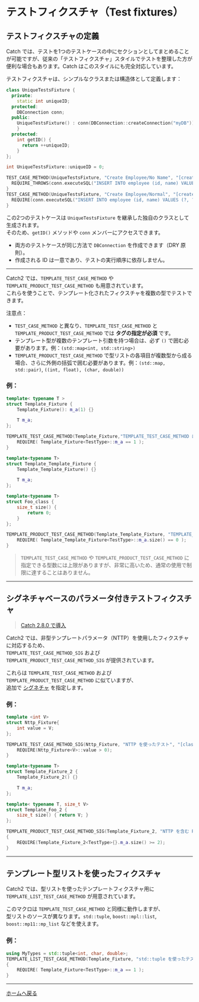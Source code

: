 # テストフィクスチャ（Test fixtures）

## テストフィクスチャの定義

Catch では、テストを1つのテストケースの中にセクションとしてまとめることが可能ですが、従来の「テストフィクスチャ」スタイルでテストを整理した方が便利な場合もあります。Catch はこのスタイルにも完全対応しています。

テストフィクスチャは、シンプルなクラスまたは構造体として定義します：

```cpp
class UniqueTestsFixture {
  private:
    static int uniqueID;
  protected:
    DBConnection conn;
  public:
    UniqueTestsFixture() : conn(DBConnection::createConnection("myDB")) {
    }
  protected:
    int getID() {
      return ++uniqueID;
    }
};

int UniqueTestsFixture::uniqueID = 0;

TEST_CASE_METHOD(UniqueTestsFixture, "Create Employee/No Name", "[create]") {
  REQUIRE_THROWS(conn.executeSQL("INSERT INTO employee (id, name) VALUES (?, ?)", getID(), ""));
}
TEST_CASE_METHOD(UniqueTestsFixture, "Create Employee/Normal", "[create]") {
  REQUIRE(conn.executeSQL("INSERT INTO employee (id, name) VALUES (?, ?)", getID(), "Joe Bloggs"));
}
```

この2つのテストケースは `UniqueTestsFixture` を継承した独自のクラスとして生成されます。  
そのため、`getID()` メソッドや `conn` メンバーにアクセスできます。

- 両方のテストケースが同じ方法で `DBConnection` を作成できます（DRY 原則）。
- 作成される ID は一意であり、テストの実行順序に依存しません。

---

Catch2 では、`TEMPLATE_TEST_CASE_METHOD` や `TEMPLATE_PRODUCT_TEST_CASE_METHOD` も用意されています。  
これらを使うことで、テンプレート化されたフィクスチャを複数の型でテストできます。

注意点：

- `TEST_CASE_METHOD` と異なり、`TEMPLATE_TEST_CASE_METHOD` と `TEMPLATE_PRODUCT_TEST_CASE_METHOD` では **タグの指定が必須** です。
- テンプレート型が複数のテンプレート引数を持つ場合は、必ず `()` で囲む必要があります。例：`(std::map<int, std::string>)`
- `TEMPLATE_PRODUCT_TEST_CASE_METHOD` で型リストの各項目が複数型から成る場合、さらに外側の括弧で囲む必要があります。例：`(std::map, std::pair)`, `((int, float), (char, double))`

### 例：

```cpp
template< typename T >
struct Template_Fixture {
    Template_Fixture(): m_a(1) {}

    T m_a;
};

TEMPLATE_TEST_CASE_METHOD(Template_Fixture,"TEMPLATE_TEST_CASE_METHOD によるテスト", "[class][template]", int, float, double) {
    REQUIRE( Template_Fixture<TestType>::m_a == 1 );
}

template<typename T>
struct Template_Template_Fixture {
    Template_Template_Fixture() {}

    T m_a;
};

template<typename T>
struct Foo_class {
    size_t size() {
        return 0;
    }
};

TEMPLATE_PRODUCT_TEST_CASE_METHOD(Template_Template_Fixture, "TEMPLATE_PRODUCT_TEST_CASE_METHOD によるテスト", "[class][template]", (Foo_class, std::vector), int) {
    REQUIRE( Template_Template_Fixture<TestType>::m_a.size() == 0 );
}
```

> `TEMPLATE_TEST_CASE_METHOD` や `TEMPLATE_PRODUCT_TEST_CASE_METHOD` に指定できる型数には上限がありますが、非常に高いため、通常の使用で制限に達することはありません。

---

## シグネチャベースのパラメータ付きテストフィクスチャ

> [Catch 2.8.0 で導入](https://github.com/catchorg/Catch2/issues/1609)

Catch2 では、非型テンプレートパラメータ（NTTP）を使用したフィクスチャに対応するため、  
`TEMPLATE_TEST_CASE_METHOD_SIG` および `TEMPLATE_PRODUCT_TEST_CASE_METHOD_SIG` が提供されています。

これらは `TEMPLATE_TEST_CASE_METHOD` および `TEMPLATE_PRODUCT_TEST_CASE_METHOD` に似ていますが、  
追加で [シグネチャ](test-cases-and-sections.md#signature-based-parametrised-test-cases) を指定します。

### 例：

```cpp
template <int V>
struct Nttp_Fixture{
    int value = V;
};

TEMPLATE_TEST_CASE_METHOD_SIG(Nttp_Fixture, "NTTP を使ったテスト", "[class][template][nttp]", ((int V), V), 1, 3, 6) {
    REQUIRE(Nttp_Fixture<V>::value > 0);
}

template<typename T>
struct Template_Fixture_2 {
    Template_Fixture_2() {}

    T m_a;
};

template< typename T, size_t V>
struct Template_Foo_2 {
    size_t size() { return V; }
};

TEMPLATE_PRODUCT_TEST_CASE_METHOD_SIG(Template_Fixture_2, "NTTP を含む PRODUCT テスト", "[class][template][product][nttp]", ((typename T, size_t S), T, S), (std::array, Template_Foo_2), ((int,2), (float,6)))
{
    REQUIRE(Template_Fixture_2<TestType>{}.m_a.size() >= 2);
}
```

---

## テンプレート型リストを使ったフィクスチャ

Catch2 では、型リストを使ったテンプレートフィクスチャ用に  
`TEMPLATE_LIST_TEST_CASE_METHOD` が用意されています。

このマクロは `TEMPLATE_TEST_CASE_METHOD` と同様に動作しますが、  
型リストのソースが異なります。`std::tuple`, `boost::mpl::list`, `boost::mp11::mp_list` などを使えます。

### 例：

```cpp
using MyTypes = std::tuple<int, char, double>;
TEMPLATE_LIST_TEST_CASE_METHOD(Template_Fixture, "std::tuple を使ったテスト", "[class][template][list]", MyTypes)
{
    REQUIRE( Template_Fixture<TestType>::m_a == 1 );
}
```

---

[ホームへ戻る](Readme.md)
